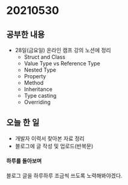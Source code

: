 # 20210530

## 공부한 내용
* 28일(금요일) 온라인 캠프 강의 노션에 정리
  * Struct and Class
  * Value Type vs Reference Type
  * Nested Type
  * Property
  * Method
  * Inheritance
  * Type casting
  * Overriding

## 오늘 한 일
* 개발자 이력서 찾아본 자료 정리
* 블로그에 글 작성 및 업로드(반복문)

#### 하루를 돌아보며
블로그 글을 하루하루 조금씩 쓰도록 노력해봐야겠다.

